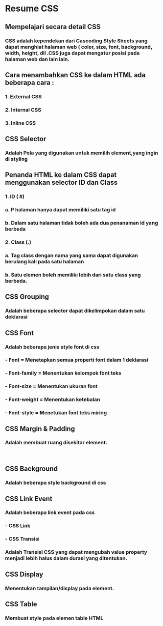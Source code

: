 # Resume CSS
## Mempelajari secara detail CSS
### CSS adalah kependekan dari Cascoding Style Sheets yang dapat menghiat halaman web ( color, size, font, background, width, height, dll .CSS juga dapat mengatur posisi pada halaman web dan lain lain.
## Cara menambahkan CSS ke dalam HTML ada beberapa cara :
### 1.	External CSS
### 2.	Internal CSS
### 3.	Inline CSS

## CSS Selector 
### Adalah Pola yang digunakan untuk memilih element,yang ingin di styling

## Penanda HTML ke dalam CSS dapat menggunakan selector ID dan Class
### 1.	ID ( #)
### a.	P halaman hanya dapat memiliki satu tag id
### b.	Dalam satu halaman tidak boleh ada dua penanaman id yang berbeda
### 2.	Class (.)
### a.	Tag class dengan nama yang sama dapat digunakan berulang kali pada satu halaman
### b.	Satu elemen boleh memiliki lebih dari satu class yang berbeda.

## CSS Grouping
### Adalah beberapa selector dapat dikelimpokan dalam satu deklarasi

## CSS Font
### Adalah beberapa jenis style font di css
### -	Font 		= Menetapkan semua properti font dalam 1 deklarasi
### -	Font-family 	= Menentukan kelompok font teks
### -	Font-size	= Menentukan ukuran font
### -	Font-weight	= Menentukan ketebalan 
### -	Font-style	= Menetukan font teks miring

## CSS Margin & Padding
### Adalah membuat ruang disekitar element.
 
## CSS Background
### Adalah beberapa style background di css

## CSS Link Event	
### Adalah beberapa link event pada css
### -	CSS Link
### -	CSS Transisi
### Adalah Transisi CSS yang dapat mengubah value property menjadi lebih halus dalam durasi yang ditentukan.

## CSS Display
### Menentukan tampilan/display pada element.

## CSS Table
### Membuat style pada elemen table HTML
